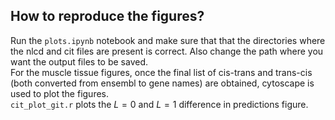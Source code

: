 ## How to reproduce the figures?  
Run the `plots.ipynb` notebook and make sure that that the directories where the nlcd and cit files are present is correct. Also change the path where you want the output files to be saved.  
For the muscle tissue figures, once the final list of cis-trans and trans-cis (both converted from ensembl to gene names) are obtained, cytoscape is used to plot the figures.  
`cit_plot_git.r` plots the $L=0$ and $L=1$ difference in predictions figure.  
